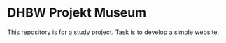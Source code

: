# DHBW Projekt Museum
This repository is for a study project. Task is to develop a simple website. 
